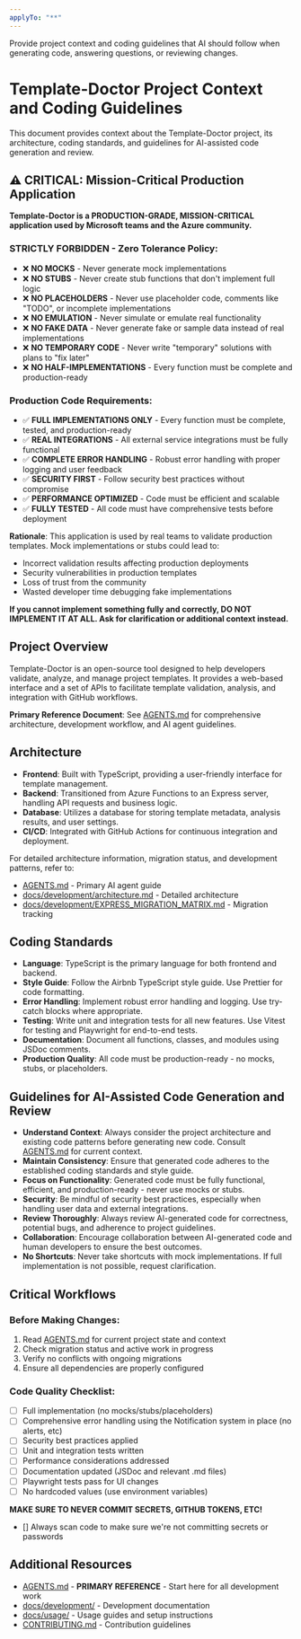 ```yaml
---
applyTo: "**"
---
```


Provide project context and coding guidelines that AI should follow when generating code, answering questions, or reviewing changes.

# Template-Doctor Project Context and Coding Guidelines

This document provides context about the Template-Doctor project, its architecture, coding standards, and guidelines for AI-assisted code generation and review.

## ⚠️ CRITICAL: Mission-Critical Production Application

**Template-Doctor is a PRODUCTION-GRADE, MISSION-CRITICAL application used by Microsoft teams and the Azure community.**

### STRICTLY FORBIDDEN - Zero Tolerance Policy:

- ❌ **NO MOCKS** - Never generate mock implementations
- ❌ **NO STUBS** - Never create stub functions that don't implement full logic
- ❌ **NO PLACEHOLDERS** - Never use placeholder code, comments like "TODO", or incomplete implementations
- ❌ **NO EMULATION** - Never simulate or emulate real functionality
- ❌ **NO FAKE DATA** - Never generate fake or sample data instead of real implementations
- ❌ **NO TEMPORARY CODE** - Never write "temporary" solutions with plans to "fix later"
- ❌ **NO HALF-IMPLEMENTATIONS** - Every function must be complete and production-ready

### Production Code Requirements:

- ✅ **FULL IMPLEMENTATIONS ONLY** - Every function must be complete, tested, and production-ready
- ✅ **REAL INTEGRATIONS** - All external service integrations must be fully functional
- ✅ **COMPLETE ERROR HANDLING** - Robust error handling with proper logging and user feedback
- ✅ **SECURITY FIRST** - Follow security best practices without compromise
- ✅ **PERFORMANCE OPTIMIZED** - Code must be efficient and scalable
- ✅ **FULLY TESTED** - All code must have comprehensive tests before deployment

**Rationale**: This application is used by real teams to validate production templates. Mock implementations or stubs could lead to:

- Incorrect validation results affecting production deployments
- Security vulnerabilities in production templates
- Loss of trust from the community
- Wasted developer time debugging fake implementations

**If you cannot implement something fully and correctly, DO NOT IMPLEMENT IT AT ALL. Ask for clarification or additional context instead.**

## Project Overview

Template-Doctor is an open-source tool designed to help developers validate, analyze, and manage project templates. It provides a web-based interface and a set of APIs to facilitate template validation, analysis, and integration with GitHub workflows.

**Primary Reference Document**: See [AGENTS.md](/AGENTS.md) for comprehensive architecture, development workflow, and AI agent guidelines.

## Architecture

- **Frontend**: Built with TypeScript, providing a user-friendly interface for template management.
- **Backend**: Transitioned from Azure Functions to an Express server, handling API requests and business logic.
- **Database**: Utilizes a database for storing template metadata, analysis results, and user settings.
- **CI/CD**: Integrated with GitHub Actions for continuous integration and deployment.

For detailed architecture information, migration status, and development patterns, refer to:

- [AGENTS.md](/AGENTS.md) - Primary AI agent guide
- [docs/development/architecture.md](/docs/development/architecture.md) - Detailed architecture
- [docs/development/EXPRESS_MIGRATION_MATRIX.md](/docs/development/EXPRESS_MIGRATION_MATRIX.md) - Migration tracking

## Coding Standards

- **Language**: TypeScript is the primary language for both frontend and backend.
- **Style Guide**: Follow the Airbnb TypeScript style guide. Use Prettier for code formatting.
- **Error Handling**: Implement robust error handling and logging. Use try-catch blocks where appropriate.
- **Testing**: Write unit and integration tests for all new features. Use Vitest for testing and Playwright for end-to-end tests.
- **Documentation**: Document all functions, classes, and modules using JSDoc comments.
- **Production Quality**: All code must be production-ready - no mocks, stubs, or placeholders.

## Guidelines for AI-Assisted Code Generation and Review

- **Understand Context**: Always consider the project architecture and existing code patterns before generating new code. Consult [AGENTS.md](/AGENTS.md) for current context.
- **Maintain Consistency**: Ensure that generated code adheres to the established coding standards and style guide.
- **Focus on Functionality**: Generated code must be fully functional, efficient, and production-ready - never use mocks or stubs.
- **Security**: Be mindful of security best practices, especially when handling user data and external integrations.
- **Review Thoroughly**: Always review AI-generated code for correctness, potential bugs, and adherence to project guidelines.
- **Collaboration**: Encourage collaboration between AI-generated code and human developers to ensure the best outcomes.
- **No Shortcuts**: Never take shortcuts with mock implementations. If full implementation is not possible, request clarification.

## Critical Workflows

### Before Making Changes:

1. Read [AGENTS.md](/AGENTS.md) for current project state and context
2. Check migration status and active work in progress
3. Verify no conflicts with ongoing migrations
4. Ensure all dependencies are properly configured

### Code Quality Checklist:

- [ ] Full implementation (no mocks/stubs/placeholders)
- [ ] Comprehensive error handling using the Notification system in place (no alerts, etc)
- [ ] Security best practices applied
- [ ] Unit and integration tests written
- [ ] Performance considerations addressed
- [ ] Documentation updated (JSDoc and relevant .md files)
- [ ] Playwright tests pass for UI changes
- [ ] No hardcoded values (use environment variables)

**MAKE SURE TO NEVER COMMIT SECRETS, GITHUB TOKENS, ETC!**

- [] Always scan code to make sure we're not committing secrets or passwords

## Additional Resources

- [AGENTS.md](/AGENTS.md) - **PRIMARY REFERENCE** - Start here for all development work
- [docs/development/](/docs/development/) - Development documentation
- [docs/usage/](/docs/usage/) - Usage guides and setup instructions
- [CONTRIBUTING.md](/CONTRIBUTING.md) - Contribution guidelines
